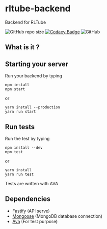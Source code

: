 # rltube-backend
Backend for RLTube

![GitHub repo size](https://img.shields.io/github/repo-size/RLTube/rltube-backend.svg)
[![Codacy Badge](https://api.codacy.com/project/badge/Grade/a54d1b408f3046aa815dc1b72e0633c9)](https://www.codacy.com/app/kranack/rltube-backend?utm_source=github.com&amp;utm_medium=referral&amp;utm_content=RLTube/rltube-backend&amp;utm_campaign=Badge_Grade)
![GitHub](https://img.shields.io/github/license/RLTube/rltube-backend.svg)

## What is it ?



## Starting your server

Run your backend by typing

```
npm install
npm start
```

or

```
yarn install --production
yarn run start
```

## Run tests

Run the test by typing

```
npm install --dev
npm test
```

or

```
yarn install
yarn run test
```

Tests are written with AVA

## Dependencies

- [Fastify](https://github.com/fastify/fastify) (API serve)
- [Mongoose](https://github.com/Automattic/mongoose) (MongoDB database connection)
- [Ava](https://github.com/avajs/ava) (For test purpose)


